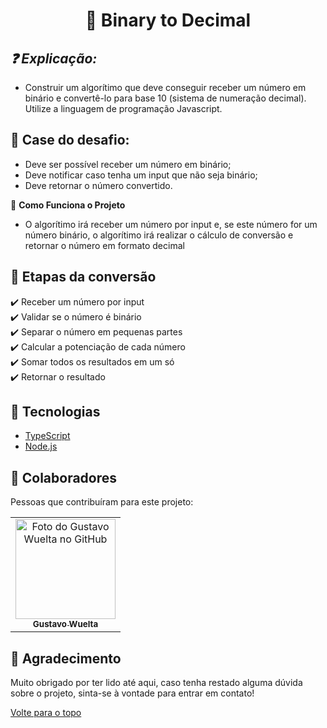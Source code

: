 <h1 align="center">🔢 Binary to Decimal</h1>

## <i> ❓ Explicação: </i>

- Construir um algorítimo que deve conseguir receber um número em binário e convertê-lo para base 10 (sistema de numeração decimal). Utilize a linguagem de programação Javascript.

## :page_facing_up: Case do desafio:

- Deve ser possível receber um número em binário;
- Deve notificar caso tenha um input que não seja binário;
- Deve retornar o número convertido.

🎲 **Como Funciona o Projeto**

- O algorítimo irá receber um número por input e, se este número for um número binário, o algorítimo irá realizar o cálculo de conversão e retornar o número em formato decimal

## 💾 Etapas da conversão

:heavy_check_mark: Receber um número por input\
:heavy_check_mark: Validar se o número é binário\
:heavy_check_mark: Separar o número em pequenas partes\
:heavy_check_mark: Calcular a potenciação de cada número\
:heavy_check_mark: Somar todos os resultados em um só\
:heavy_check_mark: Retornar o resultado

## 🚀 Tecnologias

- [TypeScript](https://www.typescriptlang.org/)
- [Node.js](https://nodejs.org/en/)

## 🤝 Colaboradores

Pessoas que contribuíram para este projeto:

<table>
  <tr>
    <td align="center">
      <a href="#">
        <img src="https://avatars.githubusercontent.com/u/101107981?v=4" width="160px;" alt="Foto do Gustavo Wuelta no GitHub"/><br>
        <sub>
          <b>Gustavo Wuelta</b>
        </sub>
      </a>
    </td>
  </tr>
</table>

## 📝 Agradecimento

Muito obrigado por ter lido até aqui, caso tenha restado alguma dúvida sobre o projeto, sinta-se à vontade para entrar em contato!

<a href="#top">Volte para o topo</a>